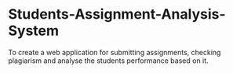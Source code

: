 # Students-Assignment-Analysis-System

To create a web application for submitting assignments, checking plagiarism and analyse the students performance based on it.
